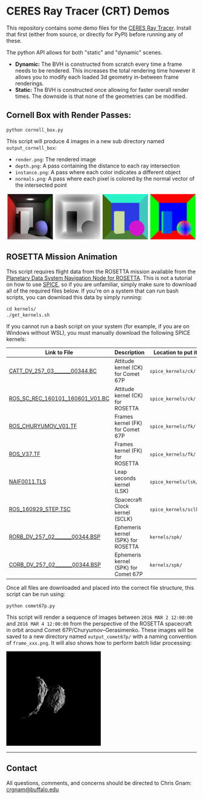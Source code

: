 # CERES Ray Tracer (CRT) Demos

This repository contains some demo files for the [CERES Ray Tracer](https://github.com/ceres-navigation/ceres-raytracer).  Install that first (either from source, or directly for PyPI) before running any of these.

The python API allows for both "static" and "dynamic" scenes.
- **Dynamic:** The BVH is constructed from scratch every time a frame needs to be rendered.  This increases the total rendering time however it allows you to modify each loaded 3d geometry in-between frame renderings.
- **Static:** The BVH is constructed once allowing for faster overall render times.  The downside is that none of the geometries can be modified.

## Cornell Box with Render Passes:
```
python cornell_box.py
```
This script will produce 4 images in a new sub directory named `output_cornell_box`:
- `render.png`: The rendered image
- `depth.png`: A pass containing the distance to each ray intersection
- `instance.png`: A pass where each color indicates a different object
- `normals.png`: A pass where each pixel is colored by the normal vector of the intersected point

![](results/cornell.png)


## ROSETTA Mission Animation
This script requires flight data from the ROSETTA mission available from the [Planetary Data System Navigation Node for ROSETTA](https://naif.jpl.nasa.gov/pub/naif/ROSETTA/kernels/).  This is not a tutorial on how to use [SPICE](https://naif.jpl.nasa.gov/naif/toolkit.html), so if you are unfamiliar, simply make sure to download all of the required files below.  If you're on a system that can run bash scripts, you can download this data by simply running:
```
cd kernels/
./get_kernels.sh
```

If you cannot run a bash script on your system (for example, if you are on Windows without WSL), you must manually download the following SPICE kernels:

| Link to File | Description | Location to put it |
| ------------ | ----------- | ------------------ |
| [CATT_DV_257_03_______00344.BC](https://naif.jpl.nasa.gov/pub/naif/ROSETTA/kernels/ck/CATT_DV_257_03_______00344.BC) | Attitude kernel (CK) for Comet 67P | `spice_kernels/ck/` |
| [ROS_SC_REC_160101_160601_V01.BC](https://naif.jpl.nasa.gov/pub/naif/ROSETTA/kernels/ck/ROS_SC_REC_160101_160601_V01.BC) | Attitude kernel (CK) for ROSETTA | `spice_kernels/ck/`|
| [ROS_CHURYUMOV_V01.TF](https://naif.jpl.nasa.gov/pub/naif/ROSETTA/kernels/fk/ROS_CHURYUMOV_V01.TF) | Frames kernel (FK) for Comet 67P | `spice_kernels/fk/` |
| [ROS_V37.TF](https://naif.jpl.nasa.gov/pub/naif/ROSETTA/kernels/fk/ROS_V37.TF) | Frames kernel (FK) for ROSETTA | `spice_kernels/fk/` |
| [NAIF0011.TLS](https://naif.jpl.nasa.gov/pub/naif/ROSETTA/kernels/lsk/NAIF0011.TLS) | Leap seconds kernel (LSK) | `spice_kernels/lsk/` |
| [ROS_160929_STEP.TSC](https://naif.jpl.nasa.gov/pub/naif/ROSETTA/kernels/sclk/ROS_160929_STEP.TSC) | Spacecraft Clock kernel (SCLK) | `spice_kernels/sclk/` |
| [RORB_DV_257_02_______00344.BSP](https://naif.jpl.nasa.gov/pub/naif/ROSETTA/kernels/spk/RORB_DV_257_02_______00344.BSP)  | Ephemeris kernel (SPK) for ROSETTA | `kernels/spk/` |
| [CORB_DV_257_02_______00344.BSP](https://naif.jpl.nasa.gov/pub/naif/ROSETTA/kernels/spk/CORB_DV_257_02_______00344.BSP) | Ephemeris kernel (SPK) for Comet 67P | `kernels/spk/` |

Once all files are downloaded and placed into the correct file structure, this script can be run using:

```
python comet67p.py
```
This script will render a sequence of images between `2016 MAR 2 12:00:00` and `2016 MAR 4 12:00:00` from the perspective of the ROSETTA spacecraft in orbit around Comet 67P/Churyumov–Gerasimenko.  These images will be saved to a new directory named `output_comet67p/` with a naming convention of `frame_xxx.png`.  It will also shows how to perform batch lidar processing:

![](results/comet67p.gif)

***
## Contact
All questions, comments, and concerns should be directed to Chris Gnam: crgnam@buffalo.edu

